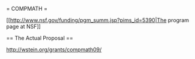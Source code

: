 = COMPMATH =

[[http://www.nsf.gov/funding/pgm_summ.jsp?pims_id=5390|The program page at NSF]]

== The Actual Proposal ==

  
http://wstein.org/grants/compmath09/
